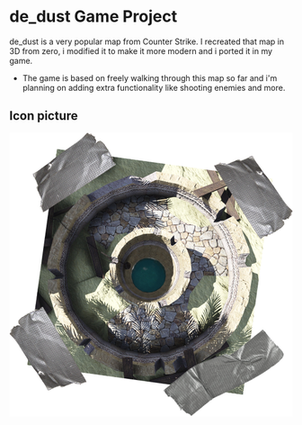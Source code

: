 # de_dust Game Project

de_dust is a very popular map from Counter Strike. I recreated that map in 3D from zero, i modified it to make it more modern and i ported it in my game.
* The game is based on freely walking through this map so far and i'm planning on adding extra functionality like shooting enemies and more.

## Icon picture

![alt text](https://github.com/andrei-voia/android_game_project/blob/master/android%20icon1.png "icon")
